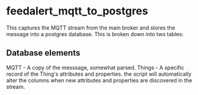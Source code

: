 # feedalert_mqtt_to_postgres

This captures the MQTT stream from the main broker and stores the message into a postgres database.
This is broken down into two tables:

## Database elements
MQTT - A copy of the messsage, somewhat parsed.
Things - A specific record of the Thing's attributes and properties. the script will automatically alter the columns when new attributes and properties are discovered in the stream.


